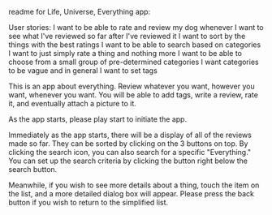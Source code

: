 readme for Life, Universe, Everything app:

User stories:
I want to be able to rate and review my dog whenever
I want to see what I've reviewed so far after I've reviewed it
I want to sort by the things with the best ratings
I want to be able to search based on categories
I want to just simply rate a thing and nothing more
I want to be able to choose from a small group of pre-determined categories
I want categories to be vague and in general
I want to set tags

This is an app about everything.  Review whatever you want, however you want, whenever you want.  You will be able to add tags, write a review, rate it, and eventually attach a picture to it.

As the app starts, please play start to initiate the app.

Immediately as the app starts, there will be a display of all of the reviews made so far. They can be sorted by clicking on the 3 buttons on top.  By clicking the search icon, you can also search for a specific "Everything."  You can set up the search criteria by clicking the button right below the search button.

Meanwhile, if you wish to see more details about a thing, touch the item on the list, and a more detailed dialog box will appear.  Please press the back button if you wish to return to the simplified list.

